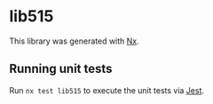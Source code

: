 # lib515

This library was generated with [Nx](https://nx.dev).

## Running unit tests

Run `nx test lib515` to execute the unit tests via [Jest](https://jestjs.io).
